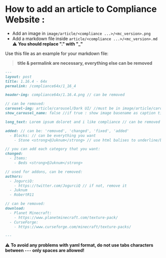 # How to add an article to Compliance Website :
- Add an image in `image/article/<compliance ...>/<mc_version>.png`  
- Add a markdown file inside `article/<compliance ...>/<mc_version>.md` :warning: **You should replace "." with "\_"**

Use this file as an example for your markdown file:
> **title & permalink are necessary, everything else can be removed**

```markdown
---
layout: post
title: 1.16.4 - 64x
permalink: /compliance64x/1_16_4

header-img: compliance64x/1.16.4.png // can be removed

// can be removed:
carousel-img: article/carousel/Dark UI/ //must be in image/article/carousel/<whatever you want>
show_carousel_name: false //if true : show image basename as caption title

long_text: Lorem ipsum doloret and i like compliance // can be removed

added: // can be: 'removed', 'changed', 'fixed', 'added'
  - Blocks: // can be everything you want
    - Stone <strong>@Juknum</strong> // use html balises to underline/bold text

// you can add each category that you want:
changed:
  - Items:
    - Beds <strong>@Juknum</strong>

// used for addons, can be removed:
authors:
  - JogurciQ:
    - https://twitter.com/JogurciQ // if not, remove it
  - Juknum
  - RobertR11

// can be removed:
download: 
  - Planet Minecraft:
    - https://www.planetminecraft.com/texture-pack/
  - CurseForge:
    - https://www.curseforge.com/minecraft/texture-packs/

---
```

:warning: **To avoid any problems with yaml format, do not use tabs characters between `---` only spaces are allowed!**